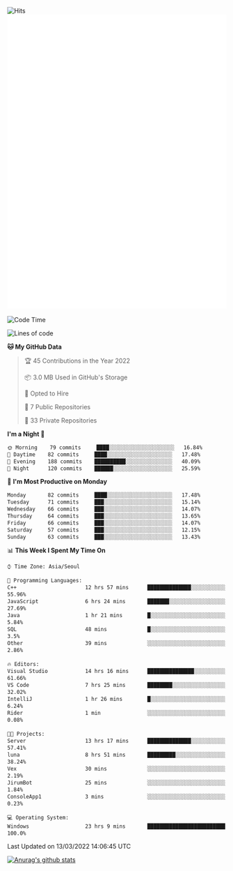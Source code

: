 ![Hits](https://hits.seeyoufarm.com/api/count/incr/badge.svg?url=https%3A%2F%2Fgithub.com%2Fkokose1234&count_bg=%2379C83D&title_bg=%23555555&icon=apple.svg&icon_color=%23E7E7E7&title=hits&edge_flat=false)
<br/>
![Metrics](https://github.com/kokose1234/kokose1234/blob/main/github-metrics.svg)

<!--START_SECTION:waka-->
![Code Time](http://img.shields.io/badge/Code%20Time-567%20hrs%2050%20mins-blue)

![Lines of code](https://img.shields.io/badge/From%20Hello%20World%20I%27ve%20Written-2%20Million%20lines%20of%20code-blue)

**🐱 My GitHub Data** 

> 🏆 45 Contributions in the Year 2022
 > 
> 📦 3.0 MB Used in GitHub's Storage 
 > 
> 💼 Opted to Hire
 > 
> 📜 7 Public Repositories 
 > 
> 🔑 33 Private Repositories  
 > 
**I'm a Night 🦉** 

```text
🌞 Morning    79 commits     ████░░░░░░░░░░░░░░░░░░░░░   16.84% 
🌆 Daytime    82 commits     ████░░░░░░░░░░░░░░░░░░░░░   17.48% 
🌃 Evening    188 commits    ██████████░░░░░░░░░░░░░░░   40.09% 
🌙 Night      120 commits    ██████░░░░░░░░░░░░░░░░░░░   25.59%

```
📅 **I'm Most Productive on Monday** 

```text
Monday       82 commits     ████░░░░░░░░░░░░░░░░░░░░░   17.48% 
Tuesday      71 commits     ███░░░░░░░░░░░░░░░░░░░░░░   15.14% 
Wednesday    66 commits     ███░░░░░░░░░░░░░░░░░░░░░░   14.07% 
Thursday     64 commits     ███░░░░░░░░░░░░░░░░░░░░░░   13.65% 
Friday       66 commits     ███░░░░░░░░░░░░░░░░░░░░░░   14.07% 
Saturday     57 commits     ███░░░░░░░░░░░░░░░░░░░░░░   12.15% 
Sunday       63 commits     ███░░░░░░░░░░░░░░░░░░░░░░   13.43%

```


📊 **This Week I Spent My Time On** 

```text
⌚︎ Time Zone: Asia/Seoul

💬 Programming Languages: 
C++                      12 hrs 57 mins      ██████████████░░░░░░░░░░░   55.96% 
JavaScript               6 hrs 24 mins       ███████░░░░░░░░░░░░░░░░░░   27.69% 
Java                     1 hr 21 mins        █░░░░░░░░░░░░░░░░░░░░░░░░   5.84% 
SQL                      48 mins             █░░░░░░░░░░░░░░░░░░░░░░░░   3.5% 
Other                    39 mins             ░░░░░░░░░░░░░░░░░░░░░░░░░   2.86%

🔥 Editors: 
Visual Studio            14 hrs 16 mins      ███████████████░░░░░░░░░░   61.66% 
VS Code                  7 hrs 25 mins       ████████░░░░░░░░░░░░░░░░░   32.02% 
IntelliJ                 1 hr 26 mins        █░░░░░░░░░░░░░░░░░░░░░░░░   6.24% 
Rider                    1 min               ░░░░░░░░░░░░░░░░░░░░░░░░░   0.08%

🐱‍💻 Projects: 
Server                   13 hrs 17 mins      ██████████████░░░░░░░░░░░   57.41% 
luna                     8 hrs 51 mins       █████████░░░░░░░░░░░░░░░░   38.24% 
Vex                      30 mins             ░░░░░░░░░░░░░░░░░░░░░░░░░   2.19% 
JirumBot                 25 mins             ░░░░░░░░░░░░░░░░░░░░░░░░░   1.84% 
ConsoleApp1              3 mins              ░░░░░░░░░░░░░░░░░░░░░░░░░   0.23%

💻 Operating System: 
Windows                  23 hrs 9 mins       █████████████████████████   100.0%

```


 Last Updated on 13/03/2022 14:06:45 UTC
<!--END_SECTION:waka-->

[![Anurag's github stats](https://github-readme-stats.vercel.app/api?username=kokose1234&theme=dracula)](https://github.com/anuraghazra/github-readme-stats)



	

